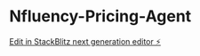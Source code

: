 # Nfluency-Pricing-Agent

[Edit in StackBlitz next generation editor ⚡️](https://stackblitz.com/~/github.com/amankton/Nfluency-Pricing-Agent)